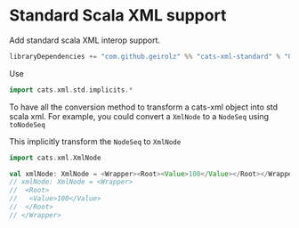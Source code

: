 # Standard Scala XML support

Add standard scala XML interop support.

```sbt
libraryDependencies += "com.github.geirolz" %% "cats-xml-standard" % "0.0.12"
```

Use
```scala
import cats.xml.std.implicits.*
```

To have all the conversion method to transform a cats-xml object into std scala xml.
For example, you could convert a `XmlNode` to a `NodeSeq` using `toNodeSeq`

This implicitly transform the `NodeSeq` to `XmlNode`

```scala
import cats.xml.XmlNode

val xmlNode: XmlNode = <Wrapper><Root><Value>100</Value></Root></Wrapper>
// xmlNode: XmlNode = <Wrapper>
//  <Root>
//   <Value>100</Value>
//  </Root>
// </Wrapper>
```
